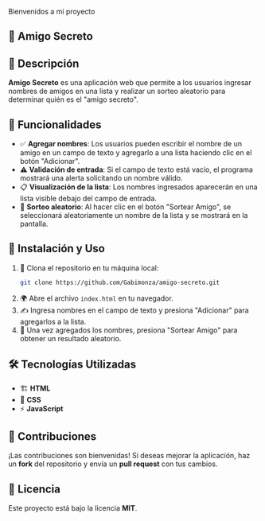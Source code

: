 <hi>Bienvenidos a mi proyecto</h1>
<h2>📌 Amigo Secreto</h2>

## 📖 Descripción
**Amigo Secreto** es una aplicación web que permite a los usuarios ingresar nombres de amigos en una lista y realizar un sorteo aleatorio para determinar quién es el "amigo secreto".

## 🎯 Funcionalidades
- ✅ **Agregar nombres**: Los usuarios pueden escribir el nombre de un amigo en un campo de texto y agregarlo a una lista haciendo clic en el botón "Adicionar".
- ⚠️ **Validación de entrada**: Si el campo de texto está vacío, el programa mostrará una alerta solicitando un nombre válido.
- 📋 **Visualización de la lista**: Los nombres ingresados aparecerán en una lista visible debajo del campo de entrada.
- 🎲 **Sorteo aleatorio**: Al hacer clic en el botón "Sortear Amigo", se seleccionará aleatoriamente un nombre de la lista y se mostrará en la pantalla.

## 🚀 Instalación y Uso
1. 📂 Clona el repositorio en tu máquina local:
   ```sh
   git clone https://github.com/Gabimonza/amigo-secreto.git
   ```
2. 🌍 Abre el archivo `index.html` en tu navegador.
3. ✍️ Ingresa nombres en el campo de texto y presiona "Adicionar" para agregarlos a la lista.
4. 🎉 Una vez agregados los nombres, presiona "Sortear Amigo" para obtener un resultado aleatorio.

## 🛠️ Tecnologías Utilizadas
- 🏗️ **HTML**
- 🎨 **CSS**
- ⚡ **JavaScript**

## 🤝 Contribuciones
¡Las contribuciones son bienvenidas! Si deseas mejorar la aplicación, haz un **fork** del repositorio y envía un **pull request** con tus cambios.

## 📜 Licencia
Este proyecto está bajo la licencia **MIT**.
